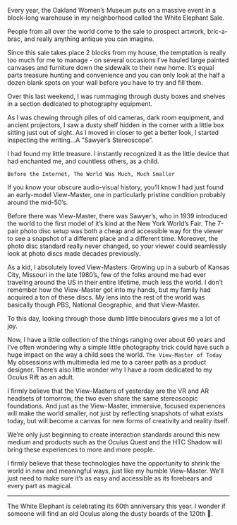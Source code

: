 Every year, the Oakland Women’s Museum puts on a massive event in a block-long warehouse in my neighborhood called the White Elephant Sale.

People from all over the world come to the sale to prospect artwork, bric-a-brac, and really anything antique you can imagine.

Since this sale takes place 2 blocks from my house, the temptation is really too much for me to manage - on several occasions I’ve hauled large painted canvases and furniture down the sidewalk to their new home. It’s equal parts treasure hunting and convenience and you can only look at the half a dozen blank spots on your wall before you have to try and fill them.

Over this last weekend, I was rummaging through dusty boxes and shelves in a section dedicated to photography equipment.

As I was chewing through piles of old cameras, dark room equipment, and ancient projectors, I saw a dusty shelf hidden in the corner with a little box sitting just out of sight. As I moved in closer to get a better look, I started inspecting the writing...A ”Sawyer’s Stereoscope”.

I had found my little treasure. I instantly recognized it as the little device that had enchanted me, and countless others, as a child.

```Before the Internet, The World Was Much, Much Smaller```

If you know your obscure audio-visual history, you’ll know I had just found an early-model View-Master, one in particularly pristine condition probably around the mid-50’s.

Before there was View-Master, there was Sawyer’s, who in 1939 introduced the world to the first model of it’s kind at the New York World’s Fair. The 7-pair photo disc setup was both a cheap and accessible way for the viewer to see a snapshot of a different place and a different time. Moreover, the photo disc standard really never changed, so your viewer could seamlessly look at photo discs made decades previously.

As a kid, I absolutely loved View-Masters. Growing up in a suburb of Kansas City, Missouri in the late 1980’s, few of the folks around me had ever traveling around the US in their entire lifetime, much less the world. I don’t remember how the View-Master got into my hands, but my family had acquired a ton of these discs. My lens into the rest of the world was basically though PBS, National Geographic, and that View-Master.

To this day, looking through those dumb little binoculars gives me a lot of joy.

Now, I have a little collection of the things ranging over about 60 years and I’ve often wondering why a simple little photography trick could have such a huge impact on the way a child sees the world.
`The View-Master of Today`
My obsessions with multimedia led me to a career path as a product designer. There’s also little wonder why I have a room dedicated to my Oculus Rift as an adult.

I firmly believe that the View-Masters of yesterday are the VR and AR headsets of tomorrow, the two even share the same stereoscopic foundations. And just as the View-Master, immersive, focused experiences will make the world smaller, not just by reflecting snapshots of what exists today, but will become a canvas for new forms of creativity and reality itself.

We’re only just beginning to create interaction standards around this new medium and products such as the Oculus Quest and the HTC Shadow will bring these experiences to more and more people.

I firmly believe that these technologies have the opportunity to shrink the world in new and meaningful ways, just like my humble View-Master. We’ll just need to make sure it’s as easy and accessible as its forebears and every part as magical.

***

The White Elephant is celebrating its 60th anniversary this year. I wonder if someone will find an old Oculus along the dusty boards of the 120th 🤔.